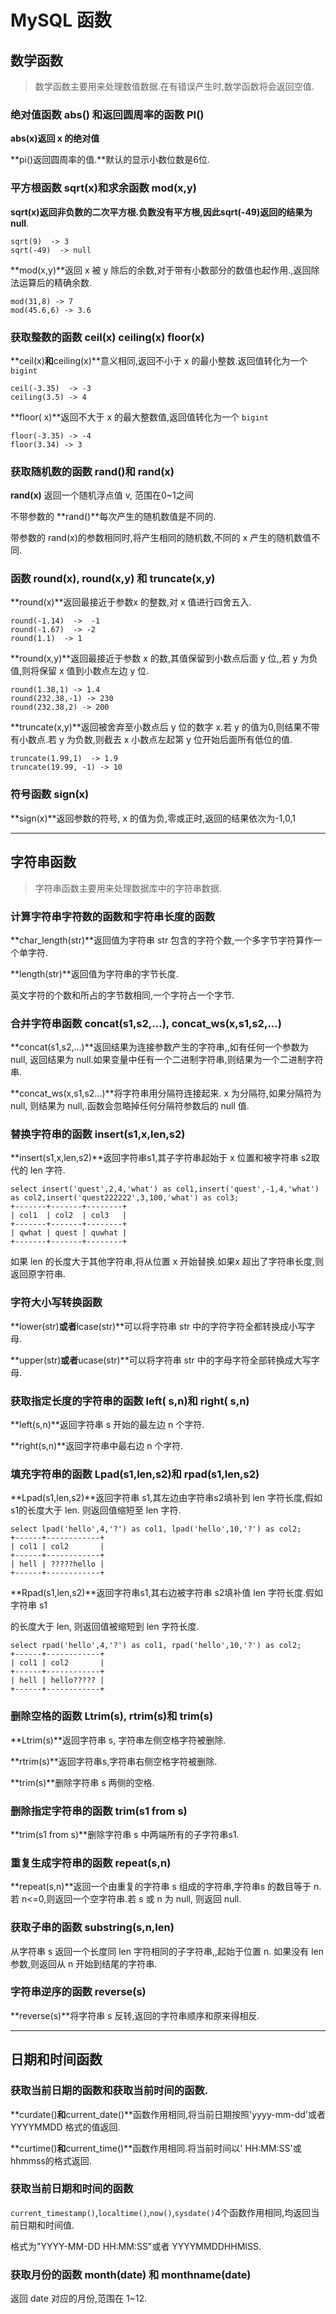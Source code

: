 # MySQL 函数

## 数学函数

> 数学函数主要用来处理数值数据.在有错误产生时,数学函数将会返回空值.

### 绝对值函数 abs() 和返回圆周率的函数 PI()

**abs(x)返回 x 的绝对值**

**pi()返回圆周率的值.**默认的显示小数位数是6位.

### 平方根函数 sqrt(x)和求余函数 mod(x,y)

**sqrt(x)**返回非负数的二次平方根.负数没有平方根,因此sqrt(-49)返回的结果为**null**.

```mysql
sqrt(9)  -> 3   
sqrt(-49)  -> null
```

**mod(x,y)**返回 x 被 y 除后的余数,对于带有小数部分的数值也起作用.,返回除法运算后的精确余数.

```mysql
mod(31,8) -> 7
mod(45.6,6) -> 3.6
```

### 获取整数的函数 ceil(x) ceiling(x) floor(x)

**ceil(x)**和**ceiling(x)**意义相同,返回不小于 x 的最小整数.返回值转化为一个`bigint`

```mysql
ceil(-3.35)  -> -3
ceiling(3.5) -> 4
```

**floor( x)**返回不大于 x 的最大整数值,返回值转化为一个 `bigint`

```mysql
floor(-3.35) -> -4
floor(3.34) -> 3
```

### 获取随机数的函数 rand()和 rand(x)

**rand(x)** 返回一个随机浮点值 v, 范围在0~1之间

不带参数的 **rand()**每次产生的随机数值是不同的.

带参数的 rand(x)的参数相同时,将产生相同的随机数,不同的 x 产生的随机数值不同.

### 函数 round(x), round(x,y) 和 truncate(x,y)

**round(x)**返回最接近于参数x 的整数,对 x 值进行四舍五入.

```mysql
round(-1.14)  ->  -1
round(-1.67)  -> -2
round(1.1)  -> 1
```

**round(x,y)**返回最接近于参数 x 的数,其值保留到小数点后面 y 位,,若 y 为负值,则将保留 x 值到小数点左边 y 位.

```mysql
round(1.38,1) -> 1.4
round(232.38,-1) -> 230
round(232.38,2) -> 200
```

**truncate(x,y)**返回被舍弃至小数点后 y 位的数字 x.若 y 的值为0,则结果不带有小数点.若 y 为负数,则截去 x 小数点左起第 y 位开始后面所有低位的值.

```mysql
truncate(1.99,1)  -> 1.9
truncate(19.99, -1) -> 10
```

### 符号函数 sign(x)

**sign(x)**返回参数的符号, x 的值为负,零或正时,返回的结果依次为-1,0,1

----

## 字符串函数

> 字符串函数主要用来处理数据库中的字符串数据.

### 计算字符串字符数的函数和字符串长度的函数

**char_length(str)**返回值为字符串 str 包含的字符个数,一个多字节字符算作一个单字符.

**length(str)**返回值为字符串的字节长度.

英文字符的个数和所占的字节数相同,一个字符占一个字节.

### 合并字符串函数 concat(s1,s2,...), concat_ws(x,s1,s2,...)

**concat(s1,s2,...)**返回结果为连接参数产生的字符串,,如有任何一个参数为 null, 返回结果为 null.如果变量中任有一个二进制字符串,则结果为一个二进制字符串.

**concat_ws(x,s1,s2...)**将字符串用分隔符连接起来. x 为分隔符,如果分隔符为 null, 则结果为 null,.函数会忽略掉任何分隔符参数后的 null 值.

### 替换字符串的函数 insert(s1,x,len,s2)

**insert(s1,x,len,s2)**返回字符串s1,其子字符串起始于 x 位置和被字符串 s2取代的 len 字符.

```mysql
select insert('quest',2,4,'what') as col1,insert('quest',-1,4,'what') as col2,insert('quest222222',3,100,'what') as col3;
+-------+-------+--------+
| col1  | col2  | col3   |
+-------+-------+--------+
| qwhat | quest | quwhat |
+-------+-------+--------+
```

如果 len 的长度大于其他字符串,将从位置 x 开始替换.如果x 超出了字符串长度,则返回原字符串.

### 字符大小写转换函数

**lower(str)**或者**lcase(str)**可以将字符串 str 中的字符字符全都转换成小写字母.

 **upper(str)**或者**ucase(str)**可以将字符串 str 中的字母字符全部转换成大写字母.



### 获取指定长度的字符串的函数 left( s,n)和 right( s,n)

**left(s,n)**返回字符串 s 开始的最左边 n 个字符.

**right(s,n)**返回字符串中最右边 n 个字符.



### 填充字符串的函数 Lpad(s1,len,s2)和 rpad(s1,len,s2)

**Lpad(s1,len,s2)**返回字符串 s1,其左边由字符串s2填补到 len 字符长度,假如 s1的长度大于 len. 则返回值缩短至 len 字符.

```mysql
select lpad('hello',4,'?') as col1, lpad('hello',10,'?') as col2;
+------+------------+
| col1 | col2       |
+------+------------+
| hell | ?????hello |
+------+------------+
```

**Rpad(s1,len,s2)**返回字符串s1,其右边被字符串 s2填补值 len 字符长度.假如字符串 s1

的长度大于 len, 则返回值被缩短到 len 字符长度.

```mysql
select rpad('hello',4,'?') as col1, rpad('hello',10,'?') as col2;
+------+------------+
| col1 | col2       |
+------+------------+
| hell | hello????? |
+------+------------+
```

### 删除空格的函数 Ltrim(s), rtrim(s)和 trim(s)

**Ltrim(s)**返回字符串 s, 字符串左侧空格字符被删除.

**rtrim(s)**返回字符串s,字符串右侧空格字符被删除.

**trim(s)**删除字符串 s 两侧的空格.

### 删除指定字符串的函数 trim(s1 from s)

**trim(s1 from s)**删除字符串 s 中两端所有的子字符串s1.

### 重复生成字符串的函数 repeat(s,n)

**repeat(s,n)**返回一个由重复的字符串 s 组成的字符串,字符串s 的数目等于 n. 若 n<=0,则返回一个空字符串.若 s 或 n 为 null, 则返回 null.

### 获取子串的函数 substring(s,n,len)

从字符串 s 返回一个长度同 len 字符相同的子字符串,,起始于位置 n. 如果没有 len 参数,则返回从 n 开始到结尾的字符串.

### 字符串逆序的函数 reverse(s)

**reverse(s)**将字符串 s 反转,返回的字符串顺序和原来得相反.

---

## 日期和时间函数

### 获取当前日期的函数和获取当前时间的函数.

**curdate()**和**current_date()**函数作用相同,将当前日期按照'yyyy-mm-dd'或者 YYYYMMDD 格式的值返回.

**curtime()**和**current_time()**函数作用相同.将当前时间以' HH:MM:SS'或 hhmmss的格式返回.

### 获取当前日期和时间的函数

`current_timestamp()`,`localtime()`,`now()`,`sysdate()`4个函数作用相同,均返回当前日期和时间值.

格式为"YYYY-MM-DD HH:MM:SS"或者 YYYYMMDDHHMISS.

### 获取月份的函数 month(date) 和 monthname(date)

返回 date 对应的月份,范围在 1~12.

